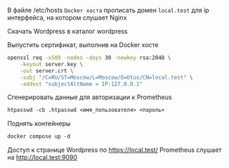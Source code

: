 В файле /etc/hosts `Docker хоста` прописать домен `local.test` для ip интерфейса, на котором слушает Nginx

Скачать Wordpress в каталог wordpress

Выпустить сертификат, выполнив на Docker хосте

```bash
openssl req -x509 -nodes -days 30 -newkey rsa:2048 \
    -keyout server.key \
    -out server.crt \
    -subj "/C=RU/ST=Moscow/L=Moscow/O=Otus/CN=local.test" \
    -addext "subjectAltName = IP:127.0.0.1" 
```

Сгенерировать данные для авторизации к Prometheus

```txt
htpasswd -cb .htpasswd <имя_пользователя> <пароль>  
```
Поднять контейнеры

```txt
docker compose up -d
```
Доступ к странице Wordpress по https://local.test/
Prometheus слушает на http://local.test:9090




